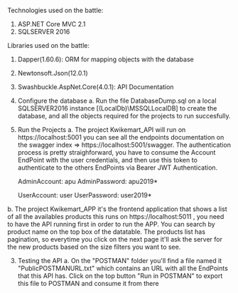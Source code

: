 Technologies used on the battle:
  1. ASP.NET Core MVC 2.1
  2. SQLSERVER 2016
  
Libraries used on the battle:
  1. Dapper(1.60.6): ORM for mapping objects with the database
  2. Newtonsoft.Json(12.0.1)
  3. Swashbuckle.AspNet.Core(4.0.1): API Documentation

1. Configure the database
  a. Run the file DatabaseDump.sql on a local SQLSERVER2016 instance [(LocalDb)\MSSQLLocalDB] to create the database, and all the objects required for the projects to run succesfully.
  
2. Run the Projects
  a. The project Kwikemart_API will run on https://localhost:5001 you can see all the endpoints documentation on the swagger index => https://localhost:5001/swagger.
     The authentication process is pretty straighforward, you have to consume the Account EndPoint with the user credentials, and then use this token to authenticate to the others EndPoints via Bearer JWT Authentication.
	 
	 AdminAccount:	apu
	 AdminPassword: apu2019*
	 
	 UserAccount: user
	 UserPassword: user2019*
	 
  b. The project Kwikemart_APP it's the frontend application that shows a list of all the availables products this runs on https://localhost:5011 , you need to have the API running first in order to run the APP.
     You can search by product name on the top box of the datatable.
	 The products list has pagination, so everytime you click on the next page it'll ask the server for the new products based on the size filters you want to see.	 	 	
	 
3. Testing the API
  a. On the "POSTMAN" folder you'll find a file named it "PublicPOSTMANURL.txt" which contains an URL with all the EndPoints that this API has.
     Click on the top button "Run in POSTMAN" to export this file to POSTMAN and consume it from there